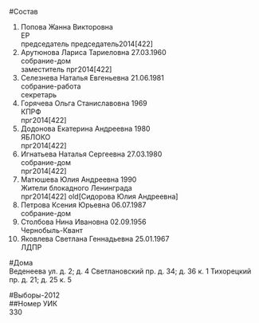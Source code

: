 #Состав  
1. Попова Жанна Викторовна  
    ЕР  
    председатель председатель2014[422]  
2. Арутюнова Лариса Тариеловна 27.03.1960  
    собрание-дом  
    заместитель прг2014[422]  
3. Селезнева Наталья Евгеньевна 21.06.1981  
    собрание-работа  
    секретарь  
4. Горячева Ольга Станиславовна 1969  
    КПРФ  
    прг2014[422]  
5. Додонова Екатерина Андреевна 1980  
    ЯБЛОКО  
    прг2014[422]  
6. Игнатьева Наталья Сергеевна 27.03.1980  
    собрание-дом  
    прг2014[422]  
7. Матюшева Юлия Андреевна 1990  
    Жители блокадного Ленинграда  
    прг2014[422] old[Сидорова Юлия Андреевна]  
8. Петрова Ксения Юрьевна 06.07.1987  
    собрание-дом  
9. Столбова Нина Ивановна 02.09.1956  
    Чернобыль-Квант  
10. Яковлева Светлана Геннадьевна 25.01.1967  
    ЛДПР  
  
#Дома  
Веденеева ул. д. 2; д. 4 Светлановский пр. д. 34; д. 36 к. 1 Тихорецкий пр. д. 21; д. 25 к. 5  
  
#Выборы-2012  
##Номер УИК  
330  
